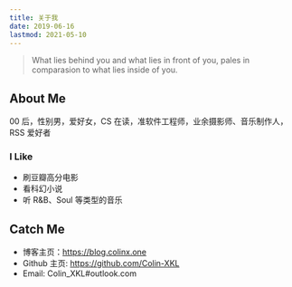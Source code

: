 ```yaml
---
title: 关于我
date: 2019-06-16
lastmod: 2021-05-10
---
```


> What lies behind you and what lies in front of you, pales in comparasion to what lies inside of you.

## About Me

00 后，性别男，爱好女，CS 在读，准软件工程师，业余摄影师、音乐制作人，RSS 爱好者

### I Like

- 刷豆瓣高分电影
- 看科幻小说
- 听 R&B、Soul 等类型的音乐

## Catch Me

- 博客主页：https://blog.colinx.one
- Github 主页: https://github.com/Colin-XKL
- Email: Colin_XKL#outlook.com
